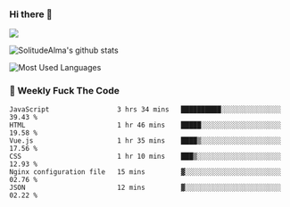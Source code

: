 ### Hi there 👋

<p>
  <a href="https://count.getloli.com/"><img src="https://count.getloli.com/get/@:solitudealma"></a>
</p>

![SolitudeAlma's github stats](https://github-readme-stats.vercel.app/api?username=solitudealma&show_icons=true&theme=radical)

![Most Used Languages](https://github-readme-stats.vercel.app/api/top-langs/?username=solitudealma&layout=compact&hide_border=true&theme=dark)
<!-- ![visitors](https://visitor-badge.glitch.me/badge?page_id=solitudealma.solitudealma.id) -->


### :dart: Weekly Fuck The Code

<!--START_SECTION:waka-->

```text
JavaScript                 3 hrs 34 mins   ██████████░░░░░░░░░░░░░░░   39.43 %
HTML                       1 hr 46 mins    █████░░░░░░░░░░░░░░░░░░░░   19.58 %
Vue.js                     1 hr 35 mins    ████▒░░░░░░░░░░░░░░░░░░░░   17.56 %
CSS                        1 hr 10 mins    ███▒░░░░░░░░░░░░░░░░░░░░░   12.93 %
Nginx configuration file   15 mins         ▓░░░░░░░░░░░░░░░░░░░░░░░░   02.76 %
JSON                       12 mins         ▓░░░░░░░░░░░░░░░░░░░░░░░░   02.22 %
```

<!--END_SECTION:waka-->
